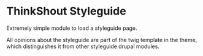 # ThinkShout Styleguide
Extremely simple module to load a styleguide page.

All opinions about the styleguide are part of the twig template in 
the theme, which distinguishes it from other styleguide drupal modules.
